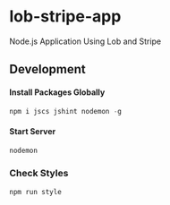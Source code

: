 # lob-stripe-app
Node.js Application Using Lob and Stripe

## Development

#### Install Packages Globally
```javascript
npm i jscs jshint nodemon -g
```

#### Start Server
```javascript
nodemon
```

### Check Styles
```javascript
npm run style
```
